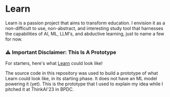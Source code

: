 # Learn
Learn is a passion project that aims to transform education. I envision it as a non-difficult to use, non-abstract, and interesting study tool that harnesses the
capabilities of AI, ML, LLM's, and abductive learning, just to name a few for now.

### :warning: Important Disclaimer: This Is A Prototype
For starters, here's what [Learn](https://drive.google.com/file/d/1OEsS65VWoEB-v2zBf3DQT6_X9iKr2xXG/view?usp=sharing) could look like!

The source code in this repository was used to build a prototype of what Learn could look like, in its starting phase. It does not have an ML model powering it (yet).
This is the prototype that I used to explain my idea while I pitched it at ThinkAI'23 in BPDC.
